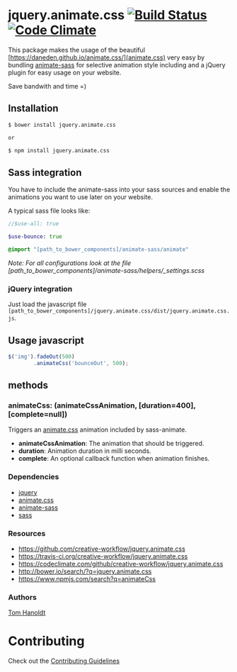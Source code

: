 # jquery.animate.css [![Build Status](https://travis-ci.org/creative-workflow/jquery.animate.css.svg?branch=master)](https://travis-ci.org/creative-workflow/jquery.animate.css) [![Code Climate](https://codeclimate.com/github/creative-workflow/jquery.animate.css/badges/gpa.svg)](https://codeclimate.com/github/creative-workflow/jquery.animate.css)

This package makes the usage of the beautiful [https://daneden.github.io/animate.css/](animate.css) very easy by bundling [animate-sass](https://github.com/tgdev/animate-sass) for selective animation style including and a jQuery plugin for easy usage on your website.

Save bandwith and time =)

## Installation
```bash
$ bower install jquery.animate.css

or

$ npm install jquery.animate.css
```

## Sass integration

You have to include the animate-sass into your sass sources and enable the animations you want to use later on your website.

A typical sass file looks like:
```sass
//$use-all: true

$use-bounce: true

@import "[path_to_bower_components]/animate-sass/animate"
```

*Note: For all configurations look at the file [path_to_bower_components]/animate-sass/helpers/_settings.scss*

### jQuery integration

Just load the javascript file  `[path_to_bower_components]/jquery.animate.css/dist/jquery.animate.css.js`.

## Usage javascript
```javascript
$('img').fadeOut(500)
        .animateCss('bounceOut', 500);
```

## methods
### animateCss: (animateCssAnimation, [duration=400], [complete=null])

Triggers an [animate.css](https://daneden.github.io/animate.css/) animation included by sass-animate.

  * **animateCssAnimation**: The animation that should be triggered.
  * **duration**: Animation duration in milli seconds.
  * **complete**: An optional callback function when animation finishes.

### Dependencies
  * [jquery](https://jquery.com)
  * [animate.css](https://github.com/daneden/animate.css/)
  * [animate-sass](https://github.com/tgdev/animate-sass)
  * [sass](http://sass-lang.com/)

### Resources
  * https://github.com/creative-workflow/jquery.animate.css
  * https://travis-ci.org/creative-workflow/jquery.animate.css
  * https://codeclimate.com/github/creative-workflow/jquery.animate.css
  * http://bower.io/search/?q=jquery.animate.css
  * https://www.npmjs.com/search?q=animateCss

### Authors

  [Tom Hanoldt](https://www.tomhanoldt.info)

# Contributing

Check out the [Contributing Guidelines](CONTRIBUTING.md)
